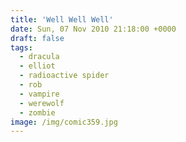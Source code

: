 ```yaml
---
title: 'Well Well Well'
date: Sun, 07 Nov 2010 21:18:00 +0000
draft: false
tags:
  - dracula
  - elliot
  - radioactive spider
  - rob
  - vampire
  - werewolf
  - zombie
image: /img/comic359.jpg
---
```


